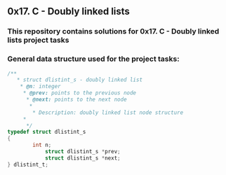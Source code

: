 ## 0x17. C - Doubly linked lists

### This repository contains solutions for 0x17. C - Doubly linked lists project tasks

### General data structure used for the project tasks:
```c
/**
   * struct dlistint_s - doubly linked list
    * @n: integer
     * @prev: points to the previous node
      * @next: points to the next node
       *
        * Description: doubly linked list node structure
	 *
	  */
typedef struct dlistint_s
{
	    int n;
	        struct dlistint_s *prev;
		    struct dlistint_s *next;
} dlistint_t;
```
